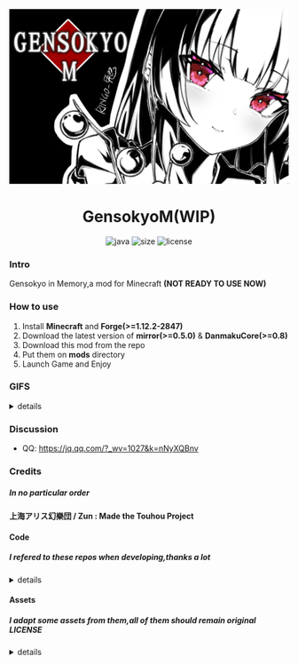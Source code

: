 <div align=center>
  <img src="docs/img/bg2.png"  alt="[BG](docs/img/bg2.png)"/>
  <h1 align="center" style="font-weight:bold">GensokyoM(WIP)</h1> 
</div>
<div align=center>
  <img src="https://img.shields.io/badge/java-1.8.0-red" alt="java">
  <img src="https://img.shields.io/github/languages/code-size/IAXRetailer/GensokyoM" alt="size">
  <img src="https://img.shields.io/github/license/IAXRetailer/GensokyoM" alt="license">
</div>

### Intro

Gensokyo in Memory,a mod for Minecraft **(NOT READY TO USE NOW)**

### How to use

 1. Install **Minecraft** and **Forge(>=1.12.2-2847)**
 2. Download the latest version of **mirror(>=0.5.0)** & **DanmakuCore(>=0.8)**
 3. Download this mod from the repo
 4. Put them on **mods** directory
 5. Launch Game and Enjoy

### GIFS

<details>
<summary>details</summary>

![](docs/gifs/show1.gif)

</details>

### Discussion

 - QQ: https://jq.qq.com/?_wv=1027&k=nNyXQBnv

### Credits

##### In **no particular** order

#### 上海アリス幻樂団 / Zun : Made the Touhou Project

#### Code

##### I refered to these repos when developing,thanks a lot

<details>
<summary>details</summary>

##### DanmakuCore

https://github.com/TeamNightclipse/DanmakuCore

##### Grimoire-Of-Alice

https://github.com/TeamNightclipse/Grimoire-Of-Alice

##### Avaritia

https://github.com/Morpheus1101/Avaritia/tree/1.12.2

</details>

#### Assets

##### I adapt some assets from them,all of them should remain original LICENSE

<details>
<summary>details</summary>

##### BG2
 
Artist: https://www.pixiv.net/users/56529134/artworks

Illust: https://www.pixiv.net/artworks/104833889



</details>